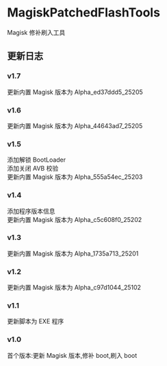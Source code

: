 # MagiskPatchedFlashTools

Magisk 修补刷入工具

## 更新日志

### v1.7

更新内置 Magisk 版本为 Alpha_ed37ddd5_25205

### v1.6

更新内置 Magisk 版本为 Alpha_44643ad7_25205

### v1.5

添加解锁 BootLoader  
添加关闭 AVB 校验  
更新内置 Magisk 版本为 Alpha_555a54ec_25203

### v1.4

添加程序版本信息  
更新内置 Magisk 版本为 Alpha_c5c608f0_25202

### v1.3

更新内置 Magisk 版本为 Alpha_1735a713_25201

### v1.2

更新内置 Magisk 版本为 Alpha_c97d1044_25102

### v1.1

更新脚本为 EXE 程序

### v1.0

首个版本:更新 Magisk 版本,修补 boot,刷入 boot
